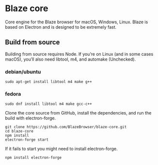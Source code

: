 # Blaze core
Core engine for the Blaze browser for macOS, Windows, Linux. Blaze is based on Electron and is designed to be extremely fast.

## Build from source
Building from source requires Node. If you’re on Linux (and in some cases macOS), you’ll also need libtool, m4, and automake (Unchecked).

### debian/ubuntu
```
sudo apt-get install libtool m4 make g++
```
### fedora
```
sudo dnf install libtool m4 make gcc-c++
```

Clone the core source from GitHub, install the dependencies, and run the build with electron-forge.

```
git clone https://github.com/BlazeBrowser/blaze-core.git
cd blaze-core
npm install
electron-forge start
```

If it fails to start you might need to install electron-forge.

```
npm install electron-forge
```
